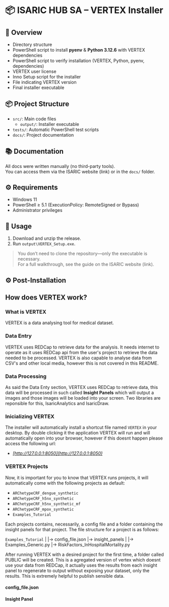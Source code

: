 # 📦 ISARIC HUB SA – VERTEX Installer

## 🧠 Overview

- Directory structure  
- PowerShell script to install **pyenv** & **Python 3.12.6** with VERTEX dependencies  
- PowerShell script to verify installation (VERTEX, Python, pyenv, dependencies)  
- VERTEX user license  
- Inno Setup script for the installer  
- File indicating VERTEX version  
- Final installer executable  

## 📦 Project Structure

- `src/`: Main code files 
  - `output/`: Installer executable  
- `tests/`: Automatic PowerShell test scripts  
- `docs/`: Project documentation  

## 📚 Documentation

All docs were written manually (no third-party tools).  
You can access them via the ISARIC website (link) or in the `docs/` folder.

## ⚙️ Requirements

- Windows 11  
- PowerShell ≥ 5.1 (ExecutionPolicy: RemoteSigned or Bypass)  
- Administrator privileges  

## 🚀 Usage

1. Download and unzip the release.  
2. Run `output\VERTEX_Setup.exe`.

> You don’t need to clone the repository—only the executable is necessary.  
> For a full walkthrough, see the guide on the ISARIC website (link).


## ⚙️ Post-Installation

## How does VERTEX work?

### What is VERTEX

VERTEX is a data analysing tool for medical dataset.

### Data Entry

VERTEX uses REDCap to retrieve data for the analysis. It needs internet to operate as it uses REDCap api from the user's project to retrieve the data needed to be processed. 
VERTEX is also capable to analyse data from CSV's and other local media, however this is not covered in this README.

### Data Processing

As said the Data Enty section, VERTEX uses REDCap to retrieve data, this data will be processed in such called **Insight Panels** which will output a images and those images will be loaded into your screen. Two libraries are reponsible for this, IsaricAnalytics and IsaricDraw.

### Inicializing VERTEX

The installer will automatically install a shortcut file named `VERTEX` in your desktop.
By double clicking it the application VERTEX will run and will automatically open into your browser, however if this doesnt happen please access the following url:

- *[http://127.0.0.1:8050](http://127.0.0.1:8050)*

### VERTEX Projects

Now, it is important for you to know that VERTEX runs projects, it will automatically come with the following projects as default:

- `ARChetypeCRF_dengue_synthetic`
- `ARChetypeCRF_h5nx_synthetic`
- `ARChetypeCRF_h5nx_synthetic_mf`
- `ARChetypeCRF_mpox_synthetic`
- `Examples_Tutorial`

Each projects contains, necessarily, a config file and a folder containing the insight panels for that project.
The file structure for a project is as follows:

`Examples_Tutorial`
|
|-> config_file.json
|-> insight_panels
    |
    |-> Examples_Generic.py
    |-> RiskFactors_InHospitalMortality.py

After running VERTEX with a desired project for the first time, a folder called PUBLIC will be created. This is a agregated version of vertex which doesnt use your data from REDCap, it actually uses the results from each insight panel to regenerate to output without exposing your dataset, only the results. This is extremely helpful to publish sensible data.

#### config_file.json

#### Insight Panel
  
